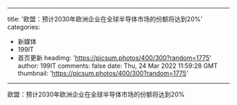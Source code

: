 
---
title: '欧盟：预计2030年欧洲企业在全球半导体市场的份额将达到20%'
categories: 
 - 新媒体
 - 199IT
 - 首页更新
headimg: 'https://picsum.photos/400/300?random=1775'
author: 199IT
comments: false
date: Thu, 24 Mar 2022 11:59:28 GMT
thumbnail: 'https://picsum.photos/400/300?random=1775'
---

<div>   
欧盟：预计2030年欧洲企业在全球半导体市场的份额将达到20%  
</div>
            